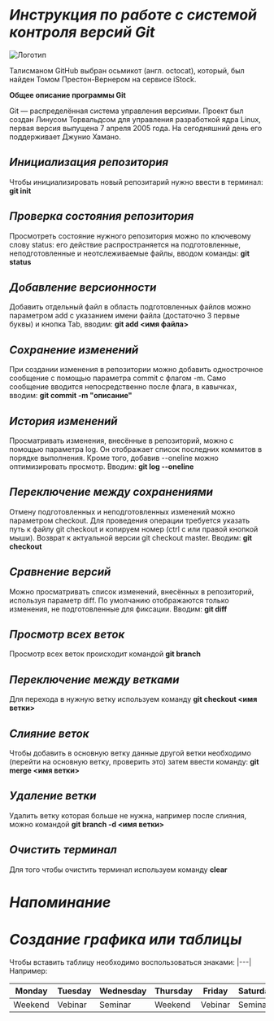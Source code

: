 # ***Инструкция по работе с системой контроля версий Git***

![Логотип](GitHub.png)

Талисманом GitHub выбран осьмикот (англ. octocat), который, был найден Томом Престон-Вернером на сервисе iStock.

**Общее описание программы Git**

Git  — распределённая система управления версиями. Проект был создан Линусом Торвальдсом для управления разработкой ядра Linux, первая версия выпущена 7 апреля 2005 года. На сегодняшний день его поддерживает Джунио Хамано.

## *Инициализация репозитория*

Чтобы инициализировать новый репозитарий нужно ввести в терминал: **git init**

## *Проверка состояния репозитория*

Просмотреть состояние нужного репозитория можно по ключевому слову status: его действие распространяется на подготовленные, неподготовленные и неотслеживаемые файлы, вводом команды: __git status__

## *Добавление версионности*

Добавить отдельный файл в область подготовленных файлов можно параметром add с указанием имени файла (достаточно 3 первые буквы) и кнопка Tab, вводим: **git add <имя файла>**            

## *Сохранение изменений*

При создании изменения в репозитории можно добавить однострочное сообщение с помощью параметра commit с флагом -m. Само сообщение вводится непосредственно после флага, в кавычках, вводим: **git commit -m "описание"**

## *История изменений*

Просматривать изменения, внесённые в репозиторий, можно с помощью параметра log. Он отображает список последних коммитов в порядке выполнения. Кроме того, добавив  --oneline можно оптимизировать просмотр. 
Вводим: __git log --oneline__


## *Переключение между сохранениями*

Отмену подготовленных и неподготовленных изменений можно параметром checkout. Для проведения операции требуется указать путь к файлу git checkout и копируем номер (ctrl c или правой кнопкой мыши). Возврат к актуальной версии git checkout master. Вводим:  **git checkout**

## *Cравнение версий*

Можно просматривать список изменений, внесённых в репозиторий, используя параметр diff. По умолчанию отображаются только изменения, не подготовленные для фиксации. Вводим: **git diff**

## *Просмотр всех веток*

Просмотр всех веток происходит командой **git branch**

## *Переключение между ветками*

Для перехода в нужную ветку используем команду __git checkout <имя ветки>__

## *Слияние веток*

Чтобы добавить в основную ветку данные другой ветки необходимо (перейти на основную ветку, проверить это) затем ввести команду: **git merge <имя ветки>**

## *Удаление ветки*

Удалить ветку которая больше не нужна, например после слияния, можно командой __git branch -d <имя ветки>__

## *Очистить терминал*

Для того чтобы очистить терминал используем команду **clear**

# *Напоминание*

# *Создание графика или таблицы*

Чтобы вставить таблицу необходимо воспользоваться знаками: |---| Например:

| Monday | Tuesday| Wednesday |Thursday| Friday|Saturday| Sunday|
| ------| --------| --------| ------|-----| ----|-----|
| Weekend | Vebinar |Seminar| Weekend| Vebinar| Seminar| Weekend|

